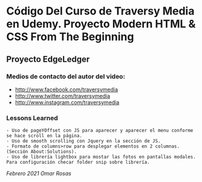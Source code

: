 
# Código Del Curso de Traversy Media en Udemy. Proyecto Modern HTML & CSS From The Beginning

## Proyecto EdgeLedger

### Medios de contacto del autor del video:

+ http://www.facebook.com/traversymedia
+ http://www.twitter.com/traversymedia
+ http://www.instagram.com/traversymedia

### Lessons Learned
    - Uso de pageYOffset con JS para aparecer y aparecer el menu conforme se hace scroll en la página.
    - Uso de smooth scrolling con Jquery en la sección de JS.
    - Formato de columns>row para desplegar elementos en 2 columnas. (Sección About:Solutions).
    - Uso de librería lightbox para mostar las fotos en pantallas modales. Para configuración checar folder snip sobre librería.


_Febrero 2021 Omar Rosas_